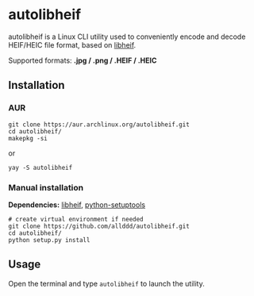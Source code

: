 # autolibheif
autolibheif is a Linux CLI utility used to conveniently encode and decode HEIF/HEIC file format, based on [libheif](https://github.com/strukturag/libheif).

Supported formats: **.jpg / .png / .HEIF / .HEIC**
## Installation
### AUR
```
git clone https://aur.archlinux.org/autolibheif.git
cd autolibheif/
makepkg -si
```
or
```
yay -S autolibheif
```
### Manual installation
**Dependencies:**
[libheif](https://github.com/strukturag/libheif),
[python-setuptools](https://github.com/pypa/setuptools)

```
# create virtual environment if needed
git clone https://github.com/allddd/autolibheif.git
cd autolibheif/
python setup.py install
```
## Usage
Open the terminal and type `autolibheif` to launch the utility.
